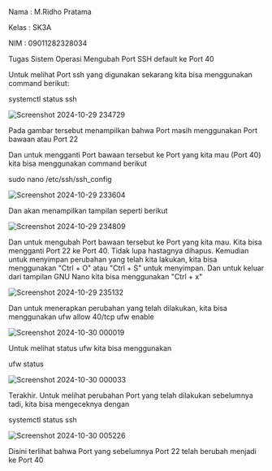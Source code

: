 Nama  : M.Ridho Pratama

Kelas  : SK3A

NIM    : 09011282328034

Tugas Sistem Operasi Mengubah Port SSH default ke Port 40



Untuk melihat Port ssh yang digunakan sekarang kita bisa menggunakan command berikut:

systemctl status ssh

![Screenshot 2024-10-29 234729](https://github.com/user-attachments/assets/6f7c25bc-76a3-43c6-86d1-f52fd7560220)

Pada gambar tersebut menampilkan bahwa Port masih menggunakan Port bawaan atau Port 22 

Dan untuk mengganti Port bawaan tersebut ke Port yang kita mau (Port 40) kita bisa menggunakan command berikut

sudo nano /etc/ssh/ssh_config

![Screenshot 2024-10-29 233604](https://github.com/user-attachments/assets/627403d4-d1d3-4915-b38a-bd0f87995f27)

Dan akan menampilkan tampilan seperti berikut

![Screenshot 2024-10-29 234809](https://github.com/user-attachments/assets/a097db33-3b78-4312-9c88-41f86a2386b5)

Dan untuk mengubah Port bawaan tersebut ke Port yang kita mau. Kita bisa mengganti Port 22 ke Port 40. Tidak lupa hastagnya dihapus. Kemudian untuk menyimpan perubahan yang telah kita lakukan, kita bisa menggunakan "Ctrl + O" atau "Ctrl + S" untuk menyimpan. Dan untuk keluar dari tampilan GNU Nano kita bisa menggunakan "Ctrl + x" 

![Screenshot 2024-10-29 235132](https://github.com/user-attachments/assets/d945364f-57f9-4aed-b9d5-fb14272f28d5)

Dan untuk menerapkan perubahan yang telah dilakukan, kita bisa menggunakan
ufw allow 40/tcp
ufw enable

![Screenshot 2024-10-30 000019](https://github.com/user-attachments/assets/2cb46349-872d-4adb-b48a-861615f75d13)

Untuk melihat status ufw kita bisa menggunakan

ufw status

![Screenshot 2024-10-30 000033](https://github.com/user-attachments/assets/1c6a2737-f644-47c2-b292-e24385607d08)

Terakhir. Untuk melihat perubahan Port yang telah dilakukan sebelumnya tadi, kita bisa mengeceknya dengan 

systemctl status ssh

![Screenshot 2024-10-30 005226](https://github.com/user-attachments/assets/5d2e54a0-682f-4019-9857-6f6c58ca3b6d)

Disini terlihat bahwa Port yang sebelumnya Port 22 telah berubah menjadi ke Port 40

